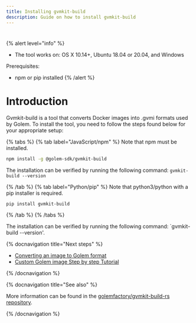 ```yaml
---
title: Installing gvmkit-build
description: Guide on how to install gvmkit-build
---
```


# 

{% alert level="info" %}
- The tool works on: OS X 10.14+, Ubuntu 18.04 or 20.04, and Windows

Prerequisites:
- npm or pip installed
{% /alert %}

# Introduction

Gvmkit-build is a tool that converts Docker images into .gvmi formats used by Golem. To install the tool, you need to follow the steps found below for your appropriate setup:


{% tabs %}
{% tab label="JavaScript/npm" %}
Note that npm must be installed.
    
```bash
npm install -g @golem-sdk/gvmkit-build
```

The installation can be verified by running the following command: `gvmkit-build --version`

{% /tab %}
{% tab label="Python/pip" %}
Note that python3/python with a pip installer is required.
    
```bash
pip install gvmkit-build
```

{% /tab %}
{% /tabs %}

The installation can be verified by running the following command: `gvmkit-build --version'.


{% docnavigation title="Next steps" %}

- [Converting an image to Golem format](/docs/creators/javascript/examples/tools/converting-docker-image-to-golem-format)
- [Custom Golem image Step by step Tutorial](/docs/creators/javascript/tutorials/building-custom-image)

{% /docnavigation %}

{% docnavigation title="See also" %}

More information can be found in the [golemfactory/gvmkit-build-rs repository](https://github.com/golemfactory/gvmkit-build-rs).

{% /docnavigation %}

 